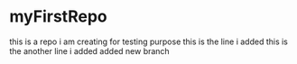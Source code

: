 # myFirstRepo
this is a repo i am creating for testing purpose
this is the line i added
this is the another line i added
added new branch